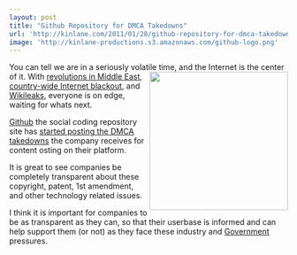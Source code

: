 ```yaml
---
layout: post
title: "Github Repository for DMCA Takedowns"
url: 'http://kinlane.com/2011/01/28/github-repository-for-dmca-takedowns/'
image: 'http://kinlane-productions.s3.amazonaws.com/github-logo.png'
---
```


You can tell we are in a seriously volatile time, and the Internet is the center of it. [<img class="c1" src="http://kinlane-productions.s3.amazonaws.com/github-logo.png" alt="" width="250" align="right" />][1] With [revolutions in Middle East][2], [country-wide Internet blackout][3], and [Wikileaks][4], everyone is on edge, waiting for whats next.

[Github][5] the social coding repository site has [started posting the DMCA takedowns][6] the company receives for content osting on their platform.

It is great to see companies be completely transparent about these copyright, patent, 1st amendment, and other technology related issues.

I think it is important for companies to be as transparent as they can, so that their userbase is informed and can help support them (or not) as they face these industry and [Government][7] pressures.

   [1]: http://www.github.com
   [2]: http://motherjones.com/mojo/2011/01/whats-happening-egypt-explained
   [3]: http://gigaom.com/2011/01/28/how-egypt-switched-off-the-internet/
   [4]: http://www.audreywatters.com/2010/12/05/the-weakest-link-what-wikileaks-has-taught-us-about-the-open-internet/
   [5]: http://github.com
   [6]: https://github.com/github/dmca
   [7]: http://www.kinlane.com/category/federal-government/
